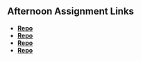 ## Afternoon Assignment Links

* **[Repo](https://github.com/CamilleIvins/fs-journal)**
* **[Repo](https://camilleivins.github.io/CoolSite/)**
* **[Repo](https://github.com/CamilleIvins/<ASSIGNMENT_REPO>)**
* **[Repo](https://github.com/CamilleIvins/<ASSIGNMENT_REPO>)**
